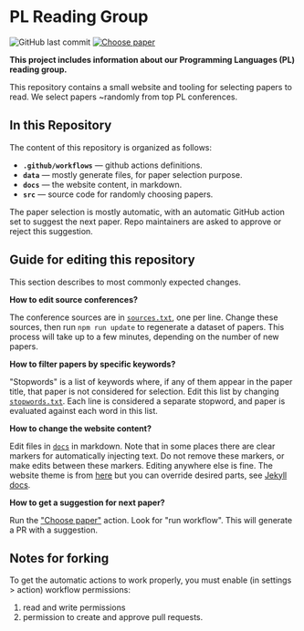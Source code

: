 # PL Reading Group

![GitHub last commit](https://img.shields.io/github/last-commit/nkrusch/plgroup)
[![Choose paper](https://github.com/nkrusch/plgroup/actions/workflows/choose.yaml/badge.svg)](https://github.com/nkrusch/plgroup/actions/workflows/choose.yaml)

**This project includes information about our Programming Languages (PL)
reading group.** 

This repository contains a small website and tooling for selecting
papers to read. We select papers ~randomly from top PL conferences.

## In this Repository

The content of this repository is organized as follows:

- **`.github/workflows`** — github actions definitions.
- **`data`** — mostly generate files, for paper selection purpose.
- **`docs`** — the website content, in markdown.
- **`src`** — source code for randomly choosing papers.

The paper selection is mostly automatic, with an automatic GitHub action
set to suggest the next paper. Repo maintainers are asked to approve or
reject this suggestion.

## Guide for editing this repository

This section describes to most commonly expected changes.

**How to edit source conferences?**

The conference sources are in [`sources.txt`](data/sources.txt), one per
line. Change these sources, then run `npm run update` to regenerate a
dataset of papers. This process will take up to a few minutes, depending
on the number of new papers.

**How to filter papers by specific keywords?**

"Stopwords" is a list of keywords where, if any of them appear in the
paper title, that paper is not considered for selection. Edit this list
by changing [`stopwords.txt`](data/stopwords.txt). Each line is
considered a separate stopword, and paper is evaluated against each word
in this list.

**How to change the website content?**

Edit files in [`docs`](docs) in markdown. Note that in some places there are
clear markers for automatically injecting text. Do not remove these
markers, or make edits between these markers. Editing anywhere else is
fine. The website theme is from [here](https://github.com/the-au-forml-lab/the-au-forml-lab.github.io)
but you can override desired parts, see [Jekyll docs](https://jekyllrb.com/docs/themes/#overriding-theme-defaults).

**How to get a suggestion for next paper?**

Run the ["Choose paper"](https://github.com/nkrusch/plgroup/actions) action.
Look for "run workflow". This will generate a PR with a suggestion.

## Notes for forking

To get the automatic actions to work properly, you must enable
(in settings > action) workflow permissions:  

1. read and write permissions
2. permission to create and approve pull requests.